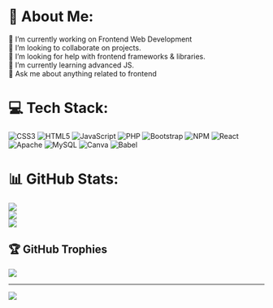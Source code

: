 # 💫 About Me:
🔭 I’m currently working on Frontend Web Development<br>👯 I’m looking to collaborate on projects.<br>🤝 I’m looking for help with frontend frameworks & libraries.<br>🌱 I’m currently learning advanced JS.<br>💬 Ask me about anything related to frontend


# 💻 Tech Stack:
![CSS3](https://img.shields.io/badge/css3-%231572B6.svg?style=for-the-badge&logo=css3&logoColor=white) ![HTML5](https://img.shields.io/badge/html5-%23E34F26.svg?style=for-the-badge&logo=html5&logoColor=white) ![JavaScript](https://img.shields.io/badge/javascript-%23323330.svg?style=for-the-badge&logo=javascript&logoColor=%23F7DF1E) ![PHP](https://img.shields.io/badge/php-%23777BB4.svg?style=for-the-badge&logo=php&logoColor=white) ![Bootstrap](https://img.shields.io/badge/bootstrap-%238511FA.svg?style=for-the-badge&logo=bootstrap&logoColor=white) ![NPM](https://img.shields.io/badge/NPM-%23CB3837.svg?style=for-the-badge&logo=npm&logoColor=white) ![React](https://img.shields.io/badge/react-%2320232a.svg?style=for-the-badge&logo=react&logoColor=%2361DAFB) ![Apache](https://img.shields.io/badge/apache-%23D42029.svg?style=for-the-badge&logo=apache&logoColor=white) ![MySQL](https://img.shields.io/badge/mysql-%2300000f.svg?style=for-the-badge&logo=mysql&logoColor=white) ![Canva](https://img.shields.io/badge/Canva-%2300C4CC.svg?style=for-the-badge&logo=Canva&logoColor=white) ![Babel](https://img.shields.io/badge/Babel-F9DC3e?style=for-the-badge&logo=babel&logoColor=black)
# 📊 GitHub Stats:
![](https://github-readme-stats.vercel.app/api?username=Gariiiiii&theme=dark&hide_border=false&include_all_commits=false&count_private=false)<br/>
![](https://github-readme-streak-stats.herokuapp.com/?user=Gariiiiii&theme=dark&hide_border=false)<br/>
![](https://github-readme-stats.vercel.app/api/top-langs/?username=Gariiiiii&theme=dark&hide_border=false&include_all_commits=false&count_private=false&layout=compact)

## 🏆 GitHub Trophies
![](https://github-profile-trophy.vercel.app/?username=Gariiiiii&theme=radical&no-frame=false&no-bg=true&margin-w=4)

---
[![](https://visitcount.itsvg.in/api?id=Gariiiiii&icon=0&color=0)](https://visitcount.itsvg.in)

<!-- Proudly created with GPRM ( https://gprm.itsvg.in ) -->
